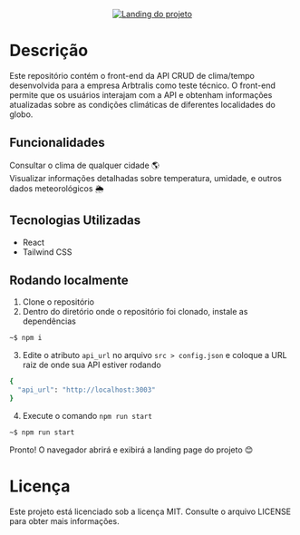 <p align="center">
  <a href="http://nestjs.com/" target="blank"><img src="https://res.cloudinary.com/dmo7nzytn/image/upload/v1687915531/image_1_vcaxme.png" alt="Landing do projeto" /></a>
</p>

# Descrição
Este repositório contém o front-end da API CRUD de clima/tempo desenvolvida para a empresa Arbtralis como teste técnico. O front-end permite que os usuários interajam com a API e obtenham informações atualizadas sobre as condições climáticas de diferentes localidades do globo.

## Funcionalidades
Consultar o clima de qualquer cidade 🌎 <br/>
Visualizar informações detalhadas sobre temperatura, umidade, e outros dados meteorológicos 🌦️ <br/>
##  Tecnologias Utilizadas
- React
- Tailwind CSS

## Rodando localmente
1. Clone o repositório
2. Dentro do diretório onde o repositório foi clonado, instale as dependências
```bash
~$ npm i
```
3. Edite o atributo `api_url` no arquivo `src > config.json` e coloque a URL raiz de onde sua API estiver rodando
```bash
{
  "api_url": "http://localhost:3003"
}
```
4. Execute o comando `npm run start`
```bash
~$ npm run start
```
Pronto! O navegador abrirá e exibirá a landing page do projeto 😊

# Licença
Este projeto está licenciado sob a licença MIT. Consulte o arquivo LICENSE para obter mais informações.
